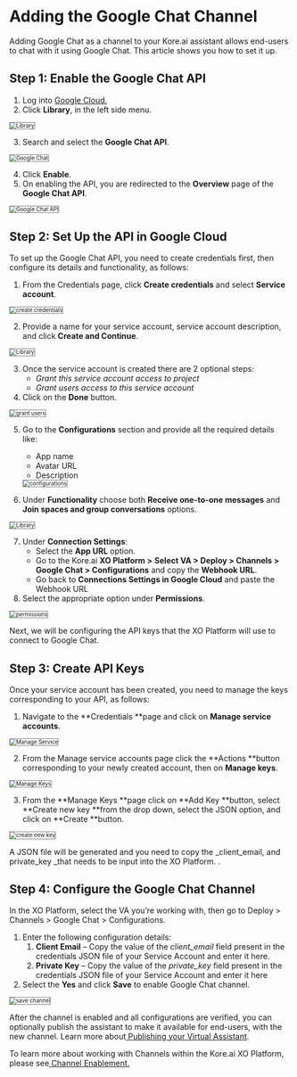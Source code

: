 # Adding the Google Chat Channel

Adding Google Chat as a channel to your Kore.ai assistant allows end-users to chat with it using Google Chat. This article shows you how to set it up.


## Step 1: Enable the Google Chat API


1. Log into [Google Cloud.](https://console.developers.google.com/projectselector2/apis/dashboard?pli=1)
2. Click **Library**, in the left side menu.
<img src="../images/google_chat.png" alt="Library" title="Library" style="border: 1px solid gray; zoom:70%;">

3. Search and select the **Google Chat API**.
<img src="../images/google_chat1.png" alt="Google Chat" title="Google Chat" style="border: 1px solid gray; zoom:70%;">

4. Click **Enable**.
5. On enabling the API, you are redirected to the **Overview** page of the **Google Chat API**.
<img src="../images/google_chat2.png" alt="Google Chat API" title="Google Chat API" style="border: 1px solid gray; zoom:70%;">



## Step 2: Set Up the API in Google Cloud

To set up the Google Chat API, you need to create credentials first, then configure its details and functionality, as follows:

1. From the Credentials page, click **Create credentials** and select **Service account**.
<img src="../images/google_chat3.png" alt="create credentials" title="create credentials" style="border: 1px solid gray; zoom:70%;">

2. Provide a name for your service account, service account description, and click **Create and Continue**.
<img src="../images/google_chat4.png" alt="Library" title="Library" style="border: 1px solid gray; zoom:70%;">

3. Once the service account is created there are 2 optional steps:
    * _Grant this service account access to project_
    * _Grant users access to this service account_
4. Click on the **Done** button.
<img src="../images/google_chat5.png" alt="grant users" title="grant users" style="border: 1px solid gray; zoom:70%;">

5. Go to the **Configurations** section and provide all the required details like:
    * App name
    * Avatar URL
    * Description
    <img src="../images/google_chat6.png" alt="configurations" title="configurations" style="border: 1px solid gray; zoom:70%;">

6. Under **Functionality** choose both **Receive one-to-one messages** and **Join spaces and group conversations** options.
<img src="../images/google_chat7.png" alt="Library" title="Library" style="border: 1px solid gray; zoom:70%;">


7. Under **Connection Settings**:
    * Select the **App URL** option.
    * Go to the Kore.ai **XO Platform >** **Select VA > Deploy > Channels > Google Chat > Configurations** and copy the **Webhook URL**.
    * Go back to **Connections Settings in Google Cloud** and paste the Webhook URL
8. Select the appropriate option under **Permissions**.
<img src="../images/google_chat8.png" alt="permissions" title="permissions" style="border: 1px solid gray; zoom:70%;">


Next, we will be configuring the API keys that the XO Platform will use to connect to Google Chat.


## Step 3: Create API Keys

Once your service account has been created, you need to manage the keys corresponding to your API, as follows:


1. Navigate to the **Credentials **page and click on **Manage service accounts**.
<img src="../images/google_chat9.png" alt="Manage Service" title="Manage Service" style="border: 1px solid gray; zoom:70%;">

2. From the Manage service accounts page click the **Actions **button corresponding to your newly created account, then on **Manage keys**.
<img src="../images/google_chat10.png" alt="Manage Keys" title="Manage Keys" style="border: 1px solid gray; zoom:70%;">

3. From the **Manage Keys **page click on **Add Key **button, select **Create new key **from the drop down, select the JSON option, and click on **Create **button.
<img src="../images/google_chat11.png" alt="create new key" title="create new key" style="border: 1px solid gray; zoom:70%;">


A JSON file will be generated and you need to copy the _client_email, and private_key _that needs to be input into the XO Platform. .


## Step 4: Configure the Google Chat Channel

In the XO Platform, select the VA you’re working with, then go to Deploy > Channels > Google Chat > Configurations.


1. Enter the following configuration details:
    1. **Client Email** – Copy the value of the _client_email_ field present in the credentials JSON file of your Service Account and enter it here.
    2. **Private Key** – Copy the value of the _private_key_ field present in the credentials JSON file of your Service Account and enter it here
2. Select the **Yes** and click **Save** to enable Google Chat channel.
<img src="../images/google_chat12.png" alt="save channel" title="save channel" style="border: 1px solid gray; zoom:70%;">


After the channel is enabled and all configurations are verified, you can optionally publish the assistant to make it available for end-users, with the new channel. Learn more about[ Publishing your Virtual Assistant](https://developer.kore.ai/docs/bots/publish/publishing-bot/).

To learn more about working with Channels within the Kore.ai XO Platform, please see[ Channel Enablement.](https://developer.kore.ai/docs/bots/channel-enablement/adding-channels-to-your-bot/)
